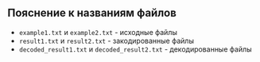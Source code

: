 ## Пояснение к названиям файлов
- `example1.txt` и `example2.txt` - исходные файлы
- `result1.txt` и `result2.txt` - закодированные файлы
- `decoded_result1.txt` и `decoded_result2.txt` - декодированные файлы
